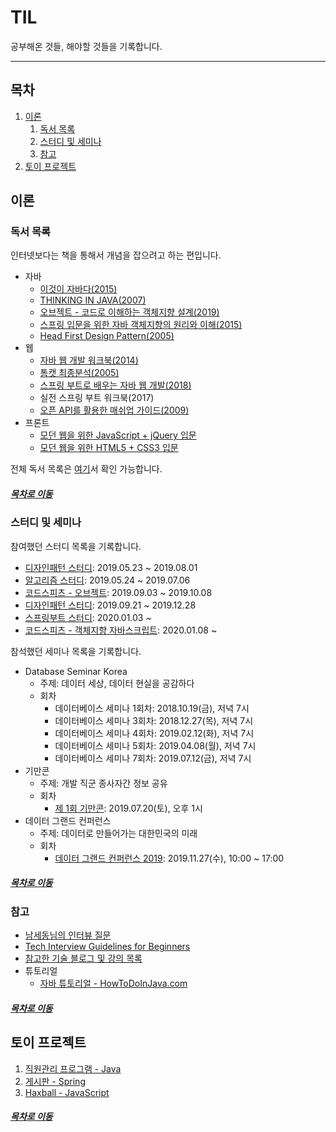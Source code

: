 TIL
=======
공부해온 것들, 해야할 것들을 기록합니다.
- - - -
## 목차
1. [이론](#이론)
	1. [독서 목록](#독서-목록)
	2. [스터디 및 세미나](#스터디-및-세미나)
	3. [참고](#참고)
2. [토이 프로젝트](#토이-프로젝트)

## 이론

### 독서 목록
인터넷보다는 책을 통해서 개념을 잡으려고 하는 편입니다.

* 자바
	* [이것이 자바다(2015)](https://github.com/nara1030/ThisIsJava/blob/master/README.md)
	* [THINKING IN JAVA(2007)](https://github.com/nara1030/thinkingInJava/blob/master/README.md)
	* [오브젝트 - 코드로 이해하는 객체지향 설계(2019)](./docs/book/object/README.md)
	* [스프링 입문을 위한 자바 객체지향의 원리와 이해(2015)](https://github.com/nara1030/spring-basic/blob/master/book/oop_for_spring_jmkim/README.md)
	* [Head First Design Pattern(2005)](https://github.com/nara1030/TIL/blob/master/docs/study/designPattern/README.md)
* 웹
	* [자바 웹 개발 워크북(2014)](https://github.com/nara1030/java-web-programming/blob/master/README.md)
	* [톰캣 최종분석(2005)](./docs/book/how_tomcat_works/README.md)
	* [스프링 부트로 배우는 자바 웹 개발(2018)](https://github.com/nara1030/spring-basic/blob/master/book/java_web_by_springboot_sjyoon/README.md)
	* 실전 스프링 부트 워크북(2017)
	* [오픈 API를 활용한 매쉬업 가이드(2009)](https://github.com/nara1030/TIL/blob/master/docs/book/mashup_guide_for_open_api/README.md)
* 프론트
	* [모던 웹을 위한 JavaScript + jQuery 입문](https://github.com/nara1030/javascript_for_modern_web/blob/master/README.md)
	* [모던 웹을 위한 HTML5 + CSS3 입문](https://www.youtube.com/watch?v=XMipmINnMwI)


전체 독서 목록은 [여기](https://github.com/nara1030/TIL/blob/master/docs/reading_list.md)서 확인 가능합니다.
		
##### [목차로 이동](#목차)
		
### 스터디 및 세미나
참여했던 스터디 목록을 기록합니다.

* [디자인패턴 스터디](https://github.com/nara1030/DesignPattern/tree/master/study): 2019.05.23 ~ 2019.08.01
* [알고리즘 스터디](https://github.com/bulkwang-study/algol): 2019.05.24 ~ 2019.07.06
* [코드스피츠 - 오브젝트](./docs/book/object/README.md): 2019.09.03 ~ 2019.10.08
* [디자인패턴 스터디](./docs/study/designPattern): 2019.09.21 ~ 2019.12.28
* [스프링부트 스터디](./docs/study/springboot): 2020.01.03 ~
* [코드스피츠 - 객체지향 자바스크립트](./docs/lecture_list/code_spitz/s86_oop_javascript): 2020.01.08 ~

참석했던 세미나 목록을 기록합니다.

* Database Seminar Korea
	* 주제: 데이터 세상, 데이터 현실을 공감하다
	* 회차
		* 데이터베이스 세미나 1회차: 2018.10.19(금), 저녁 7시
		* 데이터베이스 세미나 3회차: 2018.12.27(목), 저녁 7시
		* 데이터베이스 세미나 4회차: 2019.02.12(화), 저녁 7시
		* 데이터베이스 세미나 5회차: 2019.04.08(월), 저녁 7시
		* 데이터베이스 세미나 7회차: 2019.07.12(금), 저녁 7시
* 기만콘
	* 주제: 개발 직군 종사자간 정보 공유
	* 회차
		* [제 1회 기만콘](https://github.com/nara1030/TIL/blob/master/docs/seminar_list/developer/dev_star_league_1st.md): 2019.07.20(토), 오후 1시
* 데이터 그랜드 컨퍼런스
	* 주제: 데이터로 만들어가는 대한민국의 미래
	* 회차
		* [데이터 그랜드 컨퍼런스 2019](./docs/seminar_list/database/data_grand_conference/conference_2019.md): 2019.11.27(수), 10:00 ~ 17:00
		
##### [목차로 이동](#목차)
		
### 참고
* [남세동님의 인터뷰 질문](./docs/questions_by_namsedong.md)
* [Tech Interview Guidelines for Beginners](https://github.com/JaeYeopHan/Interview_Question_for_Beginner)
* [참고한 기술 블로그 및 강의 목록](https://github.com/nara1030/TIL/blob/master/docs/tech_blog_and_lecture_list.md)
* 튜토리얼
	* [자바 튜토리얼 - HowToDoInJava.com](https://howtodoinjava.com/)

##### [목차로 이동](#목차)

## 토이 프로젝트
1. [직원관리 프로그램 - Java](https://github.com/nara1030/EmployeeManagementSystem)
2. [게시판 - Spring](./docs/toy_project/notice_board.md)
3. [Haxball - JavaScript](./docs/toy_project/haxball_api.md)

##### [목차로 이동](#목차)